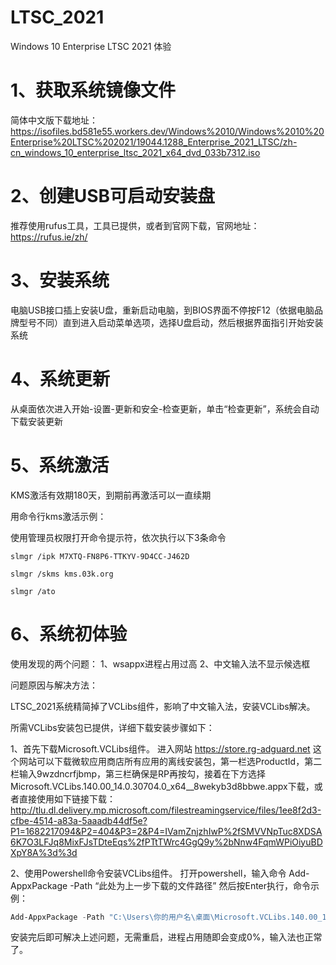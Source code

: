 # LTSC_2021
Windows 10 Enterprise LTSC 2021 体验

#  1、获取系统镜像文件
简体中文版下载地址：
https://isofiles.bd581e55.workers.dev/Windows%2010/Windows%2010%20Enterprise%20LTSC%202021/19044.1288_Enterprise_2021_LTSC/zh-cn_windows_10_enterprise_ltsc_2021_x64_dvd_033b7312.iso

# 2、创建USB可启动安装盘
推荐使用rufus工具，工具已提供，或者到官网下载，官网地址：https://rufus.ie/zh/

# 3、安装系统
电脑USB接口插上安装U盘，重新启动电脑，到BIOS界面不停按F12（依据电脑品牌型号不同）直到进入启动菜单选项，选择U盘启动，然后根据界面指引开始安装系统

# 4、系统更新
从桌面依次进入开始-设置-更新和安全-检查更新，单击“检查更新”，系统会自动下载安装更新

# 5、系统激活
KMS激活有效期180天，到期前再激活可以一直续期

用命令行kms激活示例：

使用管理员权限打开命令提示符，依次执行以下3条命令

    slmgr /ipk M7XTQ-FN8P6-TTKYV-9D4CC-J462D 

    slmgr /skms kms.03k.org 

    slmgr /ato 

# 6、系统初体验

使用发现的两个问题：
1、wsappx进程占用过高 
2、中文输入法不显示候选框

问题原因与解决方法：

LTSC_2021系统精简掉了VCLibs组件，影响了中文输入法，安装VCLibs解决。

所需VCLibs安装包已提供，详细下载安装步骤如下：

1、首先下载Microsoft.VCLibs组件。
进入网站 https://store.rg-adguard.net 这个网站可以下载微软应用商店所有应用的离线安装包，第一栏选ProductId，第二栏输入9wzdncrfjbmp，第三栏确保是RP再按勾，接着在下方选择Microsoft.VCLibs.140.00_14.0.30704.0_x64__8wekyb3d8bbwe.appx下载，或者直接使用如下链接下载：http://tlu.dl.delivery.mp.microsoft.com/filestreamingservice/files/1ee8f2d3-cfbe-4514-a83a-5aaadb44df5e?P1=1682217094&P2=404&P3=2&P4=IVamZnjzhIwP%2fSMVVNpTuc8XDSA6K7O3LFJq8MixFJsTDteEqs%2fPTtTWrc4GgQ9y%2bNnw4FqmWPiOiyuBDXpY8A%3d%3d

2、使用Powershell命令安装VCLibs组件。
打开powershell，输入命令 Add-AppxPackage -Path “此处为上一步下载的文件路径”
然后按Enter执行，命令示例：
```powershell
Add-AppxPackage -Path "C:\Users\你的用户名\桌面\Microsoft.VCLibs.140.00_14.0.30704.0_x64__8wekyb3d8bbwe.appx"
```
安装完后即可解决上述问题，无需重启，进程占用随即会变成0%，输入法也正常了。
